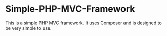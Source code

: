 # Simple-PHP-MVC-Framework
This is a simple PHP MVC framework. It uses Composer and is designed to be very simple to use.

